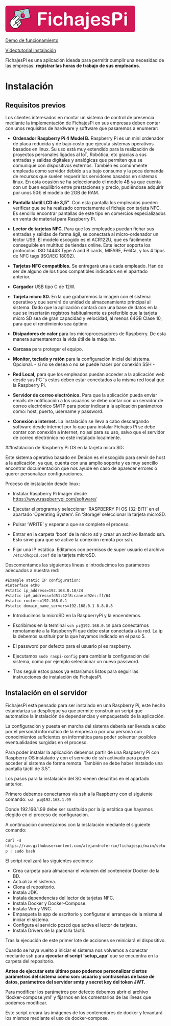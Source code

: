 ![logo](resources/fichajesPi.png  "logo")


[Demo de funcionamiento](https://youtu.be/SXFIXl85gbs) 

[Videotutorial instalación](https://youtu.be/58yBoo8ru_I) 

FichajesPi es una aplicación ideada para permitir cumplir una necesidad de las empresas: __registrar las horas de trabajo de sus empleados__.



# Instalación

## Requisitos previos

Los clientes interesados en montar un sistema de control de presencia mediante la implementación de FichajesPi en sus empresas deben contar con unos requisitos de hardware y software que pasaremos a enumerar:

- __Ordenador Raspberry Pi 4 Model B.__ Raspberry Pi es un mini ordenador de placa reducida y de bajo costo que ejecuta sistemas operativos basados en linux. Su uso está muy extendido para la realización de proyectos personales ligados al IoT, Robótica, etc gracias a sus entradas y salidas digitales y analógicas que permiten que se comunique con dispositivos externos.
También es comúnmente empleada como servidor debido a su bajo consumo y la poca demanda de recursos que suelen requerir los servidores basados en sistemas linux.
En esta ocasión se ha seleccionado el modelo 4B ya que cuenta con un buen equilibrio entre prestaciones y precio, pudiéndose adquirir por unos 50€ el modelo de 2GB de RAM.

- __Pantalla táctil LCD de 3,5”__. Con esta pantalla los empleados pueden verificar que se ha realizado correctamente el fichaje con tarjeta NFC. Es sencillo encontrar pantallas de este tipo en comercios especializados en venta de material para Raspberry 
Pi.

- __Lector de tarjetas NFC__. Para que los empleados puedan fichar sus entradas y salidas de forma ágil, se conectará al micro-ordenador un lector USB. El modelo escogido es el ACR122U, que es fácilmente conseguible en multitud de tiendas online.
Este lector soporta los protocolos: ISO 14443 Type A and B cards, MIFARE, FeliCa, y los 4 tipos de NFC tags (ISO/IEC 18092).

- __Tarjetas NFC compatibles.__ Se entregará una a cada empleado. Han de ser de alguno de los tipos compatibles indicados en el apartado anterior.

- __Cargador__ USB tipo C de 12W.

- __Tarjeta micro SD.__ En la que grabaremos la imagen con el sistema operativo y que servirá de unidad de almacenamiento principal al sistema. Dado que la aplicación contará con una base de datos en la que se insertarán registros habitualmente es preferible que la tarjeta micro SD sea de gran capacidad y velocidad, al menos 64GB Clase 10, para que el rendimiento sea óptimo.

- __Disipadores de calor__ para los microprocesadores de Raspberry. De esta manera aumentaremos la vida útil de la máquina.

- __Carcasa__ para proteger el equipo.

- __Monitor, teclado y ratón__ para la configuración inicial del sistema. Opcional. - si no se desea o no se puede hacer por conexión SSH -

- __Red Local,__ para que los empleados puedan acceder a la aplicación web desde sus PC 's estos deben estar conectados a la misma red local que la Raspberry Pi.

- __Servidor de correo electrónico.__ Para que la aplicación pueda enviar emails de notificación a los usuarios se debe contar con un servidor de correo electrónico SMTP para poder indicar a la aplicación parámetros como: host, puerto, username y password.

- __Conexión a internet.__ La instalación se lleva a cabo descargando software desde internet por lo que para instalar Fichajes Pi se debe contar con conexión a internet, no así para su uso,  salvo que el servidor de correo electrónico no esté instalado localmente.

##Instalación de Raspberry Pi OS en la tarjeta micro SD:

Este sistema operativo basado en Debian es el escogido para servir de host a la aplicación, ya que, cuenta con una amplio soporte y es muy sencillo encontrar documentación que nos ayude en caso de aparecer errores o querer personalizar configuraciones.

Proceso de instalación desde linux:

- Instalar Raspberry Pi Imager desde https://www.raspberrypi.com/software/

- Ejecutar el programa y seleccionar ‘RASPBERRY PI OS (32-BIT)’ en el apartado ‘Operating System’. En ‘Storage’ seleccionar la tarjeta microSD.

- Pulsar ‘WRITE’ y esperar a que se complete el proceso.

- Entrar en la carpeta ‘boot’ de la micro sd y crear un archivo llamado ssh. Esto sirve para que se active la conexión remota por ssh.

- Fijar una IP estática. Editamos con permisos de super usuario el archivo `/etc/dhcpcd.conf` de la tarjeta microSD.

Descomentamos las siguientes líneas e introducimos los parámetros adecuados a nuestra red:

```
#Example static IP configuration:
#interface eth0
#static ip_address=192.168.0.10/24
#static ip6_address=fd51:42f8:caae:d92e::ff/64
#static routers=192.168.0.1
#static domain_name_servers=192.168.0.1 8.8.8.8
```

- Introducimos la microSD en la RaspberryPi y la encendemos.

- Escribimos en la terminal `ssh pi@192.168.0.10` para conectarnos remotamente a la RaspberryPi que debe estar conectada a la red. La ip la debemos sustituir por la que hayamos indicado en el paso 5.

- El password por defecto para el usuario pi es raspberry.

- Ejecutamos `sudo raspi-config` para cambiar la configuración del sistema, como por ejemplo seleccionar un nuevo password.

- Tras seguir estos pasos ya estaríamos listos para seguir las instrucciones de instalación de FichajesPi.

## Instalación en el servidor

FichajesPi está pensado para ser instalado en una Raspberry Pi, este hecho estandariza su despliegue ya que permite construir un script que automatice la instalación de dependencias y empaquetado de la aplicación.

La configuración y puesta en marcha del sistema debería ser llevada a cabo por el personal informático de la empresa o por una persona con conocimientos suficientes en informática para poder solventar posibles eventualidades surgidas en el proceso.

Para poder instalar la aplicación debemos partir de una Raspberry Pi con Raspberry OS instalado y con el servicio de ssh activado para poder acceder al sistema de forma remota. También se debe haber instalado una pantalla táctil de 3.5”.

Los pasos para la instalación del SO vienen descritos en el apartado anterior.

Primero debemos conectarnos vía ssh a la Raspberry con el siguiente comando:
`ssh pi@192.168.1.99`

Donde 192.168.1.99 debe ser sustituido por la ip estática que hayamos elegido en el proceso de configuración.

A continuación comenzamos con la instalación mediante el siguiente comando:

`curl -s https://raw.githubusercontent.com/alejandroferrin/fichajespi/main/setup | sudo bash`

El script realizará las siguientes acciones:

- Crea carpeta para almacenar el volumen del contenedor Docker de la BD.
- Actualiza el sistema.
- Clona el repositorio.
- Instala JDK.
- Instala dependencias del lector de tarjetas NFC.
- Instala Docker y Docker-Compose.
- Instala Vim y VNC.
- Empaqueta la app de escritorio y configurar el arranque de la misma al iniciar el sistema.
- Configura el servicio pcscd que activa el lector de tarjetas.
- Instala Drivers de la pantalla táctil.

Tras la ejecución de este primer lote de acciones se reiniciará el dispositivo.

Cuando se haya vuelto a iniciar el sistema nos volvemos a conectar mediante ssh para __ejecutar el script ‘setup_app’__ que se encuentra en la carpeta del repositorio.

__Antes de ejecutar este último paso podemos personalizar ciertos parámetros del sistema como son: usuario y contraseñas de base de datos, parámetros del servidor smtp y secret key del token JWT.__

Para modificar los parámetros por defecto debemos abrir el archivo ‘docker-compose.yml’ y fijarnos en los comentarios de las líneas que podemos modificar.

Este script creará las imágenes de los contenedores de docker y levantará los mismos mediante el uso de docker-compose.




















